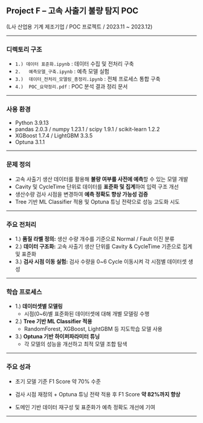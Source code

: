 ## Project F – 고속 사출기 불량 탐지 POC

(L사 산업용 기계 제조기업 / POC 프로젝트 / 2023.11 ~ 2023.12)

--- 

### 디렉토리 구조

- `1.) 데이터 표준화.ipynb` : 데이터 수집 및 전처리 구축
- `2.	예측모델_구축.ipynb` : 예측 모델 실험
- `3.)	데이터_전처리_모델링_총정리.ipynb` : 전체 프로세스 통합 구축
- `4.)	POC_요약정리.pdf` : POC 분석 결과 정리 문서

---

### 사용 환경
- Python 3.9.13
- pandas 2.0.3 / numpy 1.23.1 / scipy 1.9.1 / scikit-learn 1.2.2
- XGBoost 1.7.4 / LightGBM 3.3.5
- Optuna 3.1.1

---

### 문제 정의

- 고속 사출기 생산 데이터를 활용해 **불량 여부를 사전에 예측**할 수 있는 모델 개발
- Cavity 및 CycleTime 단위로 데이터를 **표준화 및 집계**하여 입력 구조 개선
- 생산수량 검사 시점을 변경하여 **예측 정확도 향상 가능성 검증**
- Tree 기반 ML Classifier 적용 및 Optuna 튜닝 전략으로 성능 고도화 시도

---

### 주요 전처리 

- 1.) **품질 라벨 정의:** 생산 수량 개수를 기준으로 Normal / Fault 이진 분류
- 2.) **데이터 구조화:** 고속 사출기 생산 단위를 Cavity & CycleTime 기준으로 집계 및 표준화
- 3.) **검사 시점 이동 실험:** 검사 수량을 0~6 Cycle 이동시켜 각 시점별 데이터셋 생성
---

### 학습 프로세스 
- 1.) **데이터셋별 모델링**
   - 시점(0~6)별 표준화된 데이터셋에 대해 개별 모델링 수행
- 2.) **Tree 기반 ML Classifier 적용**
   - RandomForest, XGBoost, LightGBM 등 지도학습 모델 사용
- 3.) **Optuna 기반 하이퍼파라미터 튜닝**
   - 각 모델의 성능을 개선하고 최적 모델 조합 탐색


---

### 주요 성과

- 초기 모델 기준 F1 Score 약 70% 수준

- 검사 시점 재정의 + Optuna 튜닝 전략 적용 후  F1 Score **약 82%까지 향상**

- 도메인 기반 데이터 재구성 및 표준화가 예측 정확도 개선에 기여

--- 



  



